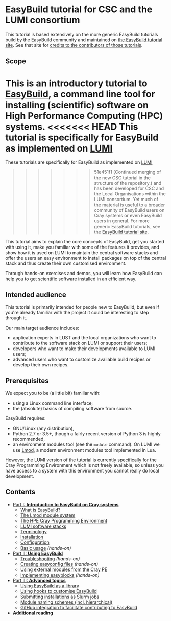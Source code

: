 # EasyBuild tutorial for CSC and the LUMI consortium

This tutorial is based extensively on the more generic EasyBuild tutorials build by
the EasyBuild community and maintained on
[the EasyBuild tutorial site](https://easybuilders.github.io/easybuild-tutorial/).
See that site for [credits to the contributors of those tutorials](https://easybuilders.github.io/easybuild-tutorial/#contributors).

## Scope

This is an introductory tutorial to [EasyBuild](https://easybuild.io),
a command line tool for installing (scientific) software on High Performance Computing (HPC) systems.
<<<<<<< HEAD
This tutorial is specifically for EasyBuild as implemented on [LUMI](https://lumi-supercomputer.eu)
=======
These tutorials are specifically for EasyBuild as implemented on [LUMI](https://lumi-supercomputer.eu)
>>>>>>> 51e451f1 (Continued merging of the new CSC tutorial in the structure of the repository.)
and has been developed for CSC and the Local Organisations within the LUMI consortium. Yet
much of the material is useful to a broader community of EasyBuild users on Cray systems
or even EasyBuild users in general.
For more generic EasyBuild tutorials, see the [EasyBuild tutorial site](https://easybuilders.github.io/easybuild-tutorial/).

This tutorial aims to explain the core concepts of EasyBuild,
get you started with using it, make you familiar with some of the features it provides,
and show how it is used on LUMI to maintain the central software stacks and offer the users
an easy environment to install packages on top of the central stack and thus create their own
customised environment.

Through hands-on exercises and demos, you will learn how EasyBuild can help you
to get scientific software installed in an efficient way.


## Intended audience

This tutorial is primarily intended for people new to EasyBuild, but even if you're already familiar
with the project it could be interesting to step through it.

Our main target audience includes:

-   application experts in LUST and the local organizations who want to contribute to the
    software stack on LUMI or support their users;
-   developers who want to make their developments available to LUMI users;
-   advanced users who want to customize available build recipes or develop their own recipes.


## Prerequisites

We expect you to be (a little bit) familiar with:

-   using a Linux command line interface;
-   the (absolute) basics of compiling software from source.

EasyBuild requires:

-   GNU/Linux (any distribution),
-   Python 2.7 or 3.5+, though a fairly recent version of Python 3 is highly recommended,
-   an environment modules tool (see the ``module`` command). On LUMI we use [Lmod](https://lmod.readthedocs.io), 
    a modern environment modules tool implemented in Lua.

However, the LUMI version of the tutorial is currently specifically for the Cray Programming Environment which is not
freely available, so unless you have access to a system with this environment you cannot really do local development.


## Contents

- [Part I: **Introduction to EasyBuild on Cray systems**](1_Intro/index.md)
    -   [What is EasyBuild?](1_Intro/1_01_what_is_easybuild.md)
    -   [The Lmod module system](1_Intro/1_02_Lmod.md)
    -   [The HPE Cray Programming Environment](1_Intro/1_03_CPE.md)
    -   [LUMI software stacks](1_Intro/1_04_LUMI_software_stack.md)
    -   [Terminology](1_Intro/1_05_terminology.md)
    -   [Installation](1_Intro/1_06_installation.md)
    -   [Configuration](1_Intro/1_07_configuration.md)
    -   [Basic usage](1_Intro/1_08_basic_usage.md) *(hands-on)*
- [Part II: **Using EasyBuild**](2_Using/index.md)
    -   [Troubleshooting](2_Using/2_01_troubleshooting.md) *(hands-on)*
    -   [Creating easyconfig files](2_Using/2_02_creating_easyconfig_files.md) *(hands-on)*
    -   [Using external modules from the Cray PE](2_Using/2_03_external_modules.md)
    -   [Implementing easyblocks](2_Using/2_04_implementing_easyblocks.md) *(hands-on)*
- [Part III: **Advanced topics**](3_Advanced/index.md)
    -    [Using EasyBuild as a library](3_Advanced/3_01_easybuild_library.md)
    -    [Using hooks to customise EasyBuild](3_Advanced/3_02_hooks.md)
    -    [Submitting installations as Slurm jobs](3_Advanced/3_03_slurm_jobs.md)
    -    [Module naming schemes (incl. hierarchical)](3_Advanced/3_04_module_naming_schemes.md)
    -    [GitHub integration to facilitate contributing to EasyBuild](3_Advanced/3_05_github_integration.md)
- [**Additional reading**](4_00_additional_reading.md)
